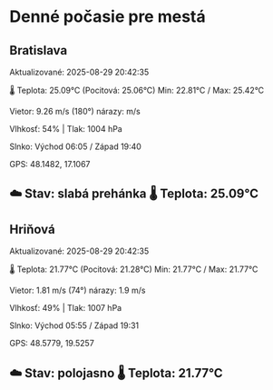 ﻿# Denné počasie pre mestá

## Bratislava
Aktualizované: 2025-08-29 20:42:35

🌡️ Teplota: 25.09°C 
(Pocitová: 25.06°C)
Min: 22.81°C / Max: 25.42°C

Vietor: 9.26 m/s    (180°) 
nárazy:  m/s

Vlhkosť: 54% | Tlak: 1004 hPa

Slnko: Východ 06:05 / Západ 19:40

GPS: 48.1482, 17.1067

☁️ Stav: slabá prehánka        🌡️ Teplota: 25.09°C
---

## Hriňová
Aktualizované: 2025-08-29 20:42:35

🌡️ Teplota: 21.77°C 
(Pocitová: 21.28°C)
Min: 21.77°C / Max: 21.77°C

Vietor: 1.81 m/s (74°)
nárazy: 1.9 m/s

Vlhkosť: 49% | Tlak: 1007 hPa

Slnko: Východ 05:55 / Západ 19:31

GPS: 48.5779, 19.5257

☁️ Stav: polojasno        🌡️ Teplota: 21.77°C
---
